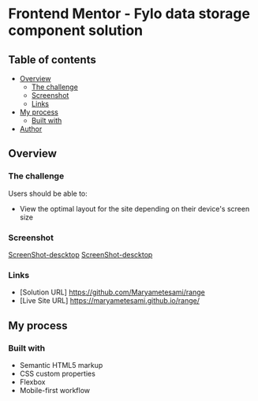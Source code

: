 # Frontend Mentor - Fylo data storage component solution


## Table of contents

- [Overview](#overview)
  - [The challenge](#the-challenge)
  - [Screenshot](#screenshot)
  - [Links](#links)
- [My process](#my-process)
  - [Built with](#built-with)
- [Author](#author)


## Overview

### The challenge

Users should be able to:

- View the optimal layout for the site depending on their device's screen size

### Screenshot

[ScreenShot-descktop](https://github.com/Maryametesami/range/blob/main/images/FireShot-Capture-001.png)
[ScreenShot-descktop](https://github.com/Maryametesami/range/blob/main/images/FireShot-Capture-004.png)


### Links

- [Solution URL]
https://github.com/Maryametesami/range
- [Live Site URL]
https://maryametesami.github.io/range/

## My process

### Built with

- Semantic HTML5 markup
- CSS custom properties
- Flexbox
- Mobile-first workflow




